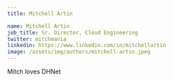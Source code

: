 ```yaml
---
title: Mitchell Artin

name: Mitchell Artin
job_title: Sr. Director, Cloud Engineering
twitter: mitchmania
linkedin: https://www.linkedin.com/in/mitchellartin
image: /assets/img/authors/mitchell-artin.jpeg
---
```

Mitch loves DHNet